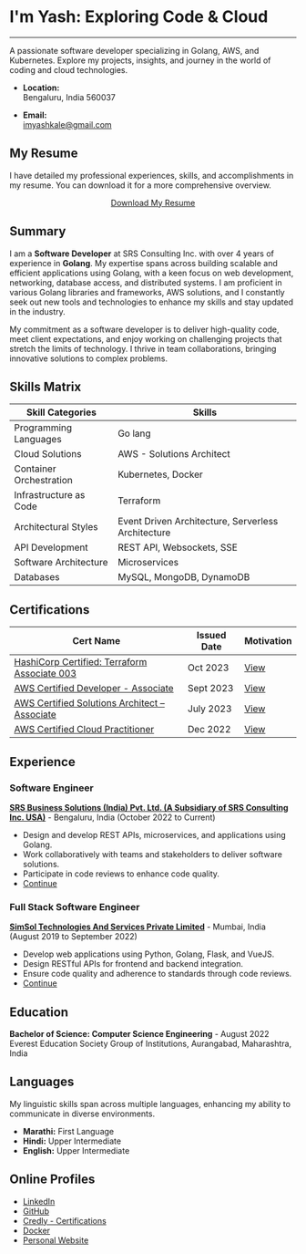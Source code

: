# I'm Yash: Exploring Code & Cloud

---

A passionate software developer specializing in Golang, AWS, and Kubernetes. Explore my projects, insights, and journey in the world of coding and cloud technologies.

- **Location:**  
  Bengaluru, India 560037

- **Email:**  
  [imyashkale@gmail.com](mailto:imyashkale@gmail.com)

## My Resume

I have detailed my professional experiences, skills, and accomplishments in my resume. You can download it for a more comprehensive overview.

<!-- markdownlint-disable MD033 -->
<div style="text-align: center;">
    <a href="../static/resume/Yash_Kale_Resume.pdf" class="md-button md-button--primary" download="Yash_Kale_Resume.pdf">Download My Resume</a>
</div>

## Summary

I am a **Software Developer** at SRS Consulting Inc. with over 4 years of experience in **Golang**. My expertise spans across building scalable and efficient applications using Golang, with a keen focus on web development, networking, database access, and distributed systems. I am proficient in various Golang libraries and frameworks, AWS solutions, and I constantly seek out new tools and technologies to enhance my skills and stay updated in the industry.

My commitment as a software developer is to deliver high-quality code, meet client expectations, and enjoy working on challenging projects that stretch the limits of technology. I thrive in team collaborations, bringing innovative solutions to complex problems.

## Skills Matrix

| Skill Categories          | Skills                                    |
|---------------------------|-------------------------------------------|
| Programming Languages     | Go lang                                   |
| Cloud Solutions           | AWS - Solutions Architect                 |
| Container Orchestration   | Kubernetes, Docker                        |
| Infrastructure as Code    | Terraform                                 |
| Architectural Styles      | Event Driven Architecture, Serverless Architecture |
| API Development           | REST API, Websockets, SSE                 |
| Software Architecture     | Microservices                             |
| Databases                 | MySQL, MongoDB, DynamoDB                  |

## Certifications

| Cert Name                                                                               | Issued Date | Motivation                       |
|---------------------------------------------------------------------------------------------|-------------|-----------------------------------------|
| [HashiCorp Certified: Terraform Associate 003](https://www.credly.com/badges/0f97f56d-5e8b-47c5-9c81-ae4ee6bb99f6/linked_in_profile) | Oct 2023    | [View](home/certifications.md)                       |
| [AWS Certified Developer - Associate](https://www.credly.com/badges/7b875d7d-dc65-4bae-8659-15a253a4ae25) | Sept 2023   | [View](home/certifications.md)                      |
| [AWS Certified Solutions Architect – Associate](https://www.credly.com/badges/31397bd2-239e-4dfa-9220-f1eed1488633) | July 2023   | [View](home/certifications.md)                       |
| [AWS Certified Cloud Practitioner](https://www.credly.com/badges/9eb5642b-17d6-4463-9578-50eb57e425c6) | Dec 2022    | [View](home/certifications.md)                       |

## Experience

### Software Engineer

**[SRS Business Solutions (India) Pvt. Ltd. (A Subsidiary of SRS Consulting Inc. USA)](https://www.srsconsultinginc.com/index)** - Bengaluru, India (October 2022 to Current)

- Design and develop REST APIs, microservices, and applications using Golang.
- Work collaboratively with teams and stakeholders to deliver software solutions.
- Participate in code reviews to enhance code quality. 
- [Continue](home/experience.md)

### Full Stack Software Engineer

**[SimSol Technologies And Services Private Limited](https://www.simsol.in)** - Mumbai, India (August 2019 to September 2022)

- Develop web applications using Python, Golang, Flask, and VueJS.
- Design RESTful APIs for frontend and backend integration.
- Ensure code quality and adherence to standards through code reviews.
- [Continue](home/experience.md)

## Education

**Bachelor of Science: Computer Science Engineering** - August 2022
Everest Education Society Group of Institutions, Aurangabad, Maharashtra, India

## Languages

My linguistic skills span across multiple languages, enhancing my ability to communicate in diverse environments.

- **Marathi:** First Language
- **Hindi:** Upper Intermediate
- **English:** Upper Intermediate

## Online Profiles

- [LinkedIn](https://www.linkedin.com/in/imyashkale/)
- [GitHub](https://github.com/imyashkale)
- [Credly - Certifications](https://www.credly.com/badges/9eb5642b-17d6-4463-9578-50eb57e425c6)
- [Docker](https://hub.docker.com/u/imyashkale)
- [Personal Website](https://imyashkale.com)
